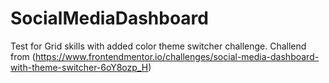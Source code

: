 # SocialMediaDashboard
Test for Grid skills with added color theme switcher challenge. 
Challend from (https://www.frontendmentor.io/challenges/social-media-dashboard-with-theme-switcher-6oY8ozp_H)
